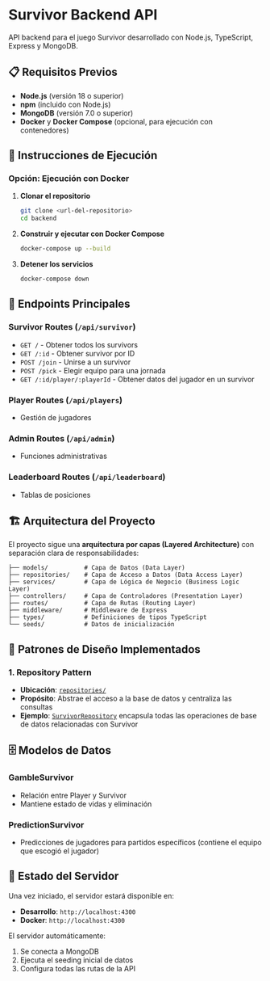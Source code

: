# Survivor Backend API

API backend para el juego Survivor desarrollado con Node.js, TypeScript, Express y MongoDB.

## 📋 Requisitos Previos

- **Node.js** (versión 18 o superior)
- **npm** (incluido con Node.js)
- **MongoDB** (versión 7.0 o superior)
- **Docker** y **Docker Compose** (opcional, para ejecución con contenedores)

## 🚀 Instrucciones de Ejecución

### Opción: Ejecución con Docker

1. **Clonar el repositorio**
   ```bash
   git clone <url-del-repositorio>
   cd backend
   ```

2. **Construir y ejecutar con Docker Compose**
   ```bash
   docker-compose up --build
   ```

3. **Detener los servicios**
   ```bash
   docker-compose down
   ```

## 📡 Endpoints Principales

### Survivor Routes (`/api/survivor`)
- `GET /` - Obtener todos los survivors
- `GET /:id` - Obtener survivor por ID
- `POST /join` - Unirse a un survivor
- `POST /pick` - Elegir equipo para una jornada
- `GET /:id/player/:playerId` - Obtener datos del jugador en un survivor

### Player Routes (`/api/players`)
- Gestión de jugadores

### Admin Routes (`/api/admin`)
- Funciones administrativas

### Leaderboard Routes (`/api/leaderboard`)
- Tablas de posiciones

## 🏗️ Arquitectura del Proyecto

El proyecto sigue una **arquitectura por capas (Layered Architecture)** con separación clara de responsabilidades:

```
├── models/          # Capa de Datos (Data Layer)
├── repositories/    # Capa de Acceso a Datos (Data Access Layer)
├── services/        # Capa de Lógica de Negocio (Business Logic Layer)
├── controllers/     # Capa de Controladores (Presentation Layer)
├── routes/          # Capa de Rutas (Routing Layer)
├── middleware/      # Middleware de Express
├── types/           # Definiciones de tipos TypeScript
└── seeds/           # Datos de inicialización
```

## 🎯 Patrones de Diseño Implementados

### 1. **Repository Pattern**
- **Ubicación**: [`repositories/`](repositories/)
- **Propósito**: Abstrae el acceso a la base de datos y centraliza las consultas
- **Ejemplo**: [`SurvivorRepository`](repositories/survivorRepository.ts:8) encapsula todas las operaciones de base de datos relacionadas con Survivor


## 🗄️ Modelos de Datos


### GambleSurvivor
- Relación entre Player y Survivor
- Mantiene estado de vidas y eliminación


### PredictionSurvivor
- Predicciones de jugadores para partidos específicos (contiene el equipo que escogió el jugador)

## 🚦 Estado del Servidor

Una vez iniciado, el servidor estará disponible en:
- **Desarrollo**: `http://localhost:4300`
- **Docker**: `http://localhost:4300`

El servidor automáticamente:
1. Se conecta a MongoDB
2. Ejecuta el seeding inicial de datos
3. Configura todas las rutas de la API